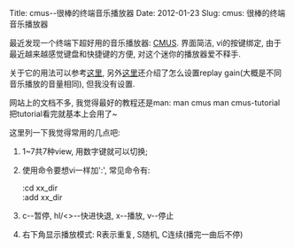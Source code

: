 Title: cmus--很棒的终端音乐播放器
Date: 2012-01-23
Slug: cmus: 很棒的终端音乐播放器

最近发现一个终端下超好用的音乐播放器: [CMUS](http://en.wikipedia.org/wiki/Cmus). 界面简洁, vi的按键绑定, 由于最近越来越感觉键盘和快捷键的方便, 对这个迷你的播放器爱不释手.

关于它的用法可以参考[这里](http://www.tuxarena.com/static/cmus_guide.php), 另外[这里](http://roylez.heroku.com/2010/01/26/replay-gain.html)还介绍了怎么设置replay gain(大概是不同音乐播放的音量相同), 但我没有设置.

网站上的文档不多, 我觉得最好的教程还是man:
man cmus
man cmus-tutorial
把tutorial看完就基本上会用了~

这里列一下我觉得常用的几点吧:


1. 1~7共7种view, 用数字键就可以切换;
2. 使用命令要想vi一样加':', 常见命令有:

    :cd xx_dir  
    :add xx_dir

3. c--暂停, hl/<>--快进快退, x--播放, v--停止
4. 右下角显示播放模式: R表示重复, S随机, C连续(播完一曲后不停)


